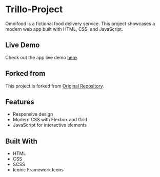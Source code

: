 # Trillo-Project
Omnifood is a fictional food delivery service. This project showcases a modern web app built with HTML, CSS, and JavaScript.

## Live Demo
Check out the app live demo [here](http://127.0.0.1:8080/).

## Forked from
This project is forked from [Original Repository](https://github.com/jonasschmedtmann/advanced-css-course/tree/master/Trillo).

## Features
- Responsive design
- Modern CSS with Flexbox and Grid
- JavaScript for interactive elements

## Built With
- HTML
- CSS
- SCSS
- Iconic Framework Icons